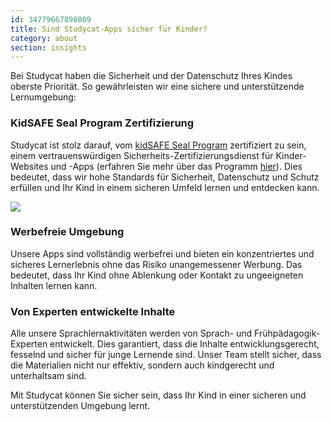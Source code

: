 ```yaml
---
id: 34779667898009
title: Sind Studycat-Apps sicher für Kinder?
category: about  
section: insights
---
```

Bei Studycat haben die Sicherheit und der Datenschutz Ihres Kindes oberste Priorität. So gewährleisten wir eine sichere und unterstützende Lernumgebung:

### KidSAFE Seal Program Zertifizierung

Studycat ist stolz darauf, vom [kidSAFE Seal Program](https://www.kidsafeseal.com/certifiedproducts/studycat_fun_appseries.html) zertifiziert zu sein, einem vertrauenswürdigen Sicherheits-Zertifizierungsdienst für Kinder-Websites und -Apps (erfahren Sie mehr über das Programm [hier](https://www.kidsafeseal.com/aboutourprogram.html)). Dies bedeutet, dass wir hohe Standards für Sicherheit, Datenschutz und Schutz erfüllen und Ihr Kind in einem sicheren Umfeld lernen und entdecken kann.

![](https://help.studycat.com/hc/article_attachments/34779667893401)

### Werbefreie Umgebung

Unsere Apps sind vollständig werbefrei und bieten ein konzentriertes und sicheres Lernerlebnis ohne das Risiko unangemessener Werbung. Das bedeutet, dass Ihr Kind ohne Ablenkung oder Kontakt zu ungeeigneten Inhalten lernen kann.

### Von Experten entwickelte Inhalte

Alle unsere Sprachlernaktivitäten werden von Sprach- und Frühpädagogik-Experten entwickelt. Dies garantiert, dass die Inhalte entwicklungsgerecht, fesselnd und sicher für junge Lernende sind. Unser Team stellt sicher, dass die Materialien nicht nur effektiv, sondern auch kindgerecht und unterhaltsam sind.

Mit Studycat können Sie sicher sein, dass Ihr Kind in einer sicheren und unterstützenden Umgebung lernt.
```